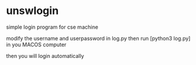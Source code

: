 # unswlogin
simple login program for cse machine

modify the username and userpassword in log.py
then run [python3 log.py] in you MACOS computer

then you will login automatically

